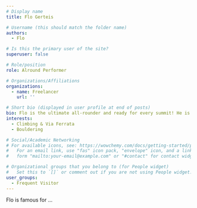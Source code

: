 ```yaml
---
# Display name
title: Flo Gerteis

# Username (this should match the folder name)
authors:
  - Flo

# Is this the primary user of the site?
superuser: false

# Role/position
role: Alround Performer

# Organizations/Affiliations
organizations:
  - name: Freelancer
    url: ''

# Short bio (displayed in user profile at end of posts)
bio: Flo is the ultimate all-rounder and ready for every summit! He is flexible, resilient, creative, innovative, enthusiastic, a team player and... uh... creative.
interests:
  - Climbing & Via Ferrata
  - Bouldering

# Social/Academic Networking
# For available icons, see: https://wowchemy.com/docs/getting-started/page-builder/#icons
#   For an email link, use "fas" icon pack, "envelope" icon, and a link in the
#   form "mailto:your-email@example.com" or "#contact" for contact widget.

# Organizational groups that you belong to (for People widget)
#   Set this to `[]` or comment out if you are not using People widget.
user_groups:
  - Frequent Visitor
---
```


Flo is famous for ...